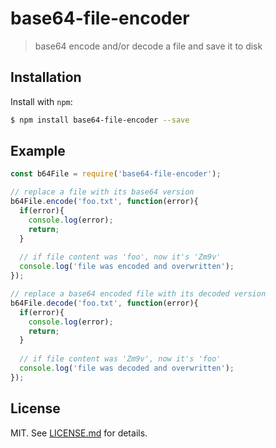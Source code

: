 base64-file-encoder
================
> base64 encode and/or decode a file and save it to disk


Installation
------------

Install with `npm`:

``` bash
$ npm install base64-file-encoder --save
```


Example
-------

``` js
const b64File = require('base64-file-encoder');

// replace a file with its base64 version
b64File.encode('foo.txt', function(error){
  if(error){
    console.log(error);
    return;
  }
  
  // if file content was 'foo', now it's 'Zm9v'
  console.log('file was encoded and overwritten');
});

// replace a base64 encoded file with its decoded version
b64File.decode('foo.txt', function(error){
  if(error){
    console.log(error);
    return;
  }
  
  // if file content was 'Zm9v', now it's 'foo'
  console.log('file was decoded and overwritten');
});
```


## License ##

MIT. See [LICENSE.md](http://github.com/AndersonMamede/base64-file-encoder/blob/master/LICENSE.md) for details.

